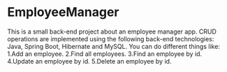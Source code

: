 # EmployeeManager
This is a small back-end project about an employee manager app.
CRUD operations are implemented using the following back-end technologies: Java, Spring Boot, Hibernate
and MySQL.
You can do different things like:
1.Add an employee.
2.Find all employees.
3.Find an employee by id.
4.Update an employee by id.
5.Delete an employee by id.
